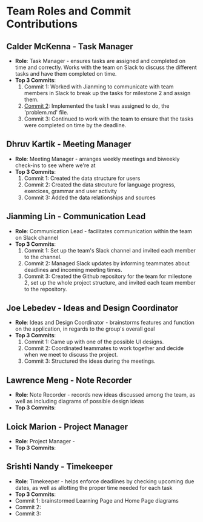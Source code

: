 # Team Roles and Commit Contributions

## Calder McKenna - Task Manager
- **Role**: Task Manager - ensures tasks are assigned and completed on time and correctly. Works with the team on Slack to discuss the different tasks and have them completed on time.
- **Top 3 Commits**:
    1. Commit 1: Worked with Jianming to communicate with team members in Slack to break up the tasks for milestone 2 and assign them.
    2. [Commit 2](https://github.com/JianmingLinUMass/ms02/commit/5cd3f5aa983d1283a9185c5466fde5c5b893c154): Implemented the task I was assigned to do, the 'problem.md' file.
    3. Commit 3: Continued to work with the team to ensure that the tasks were completed on time by the deadline.

## Dhruv Kartik - Meeting Manager
- **Role**: Meeting Manager - arranges weekly meetings and biweekly check-ins to see where we're at
- **Top 3 Commits**:
    1. Commit 1: Created the data structure for users
    2. Commit 2: Created the data strcuture for language progress, exercices, grammar and user activity
    3. Commit 3: Added the data relationships and sources

## Jianming Lin - Communication Lead
- **Role**: Communication Lead - facilitates communication within the team on Slack channel
- **Top 3 Commits**:
    1. Commit 1: Set up the team's Slack channel and invited each member to the channel.
    2. Commit 2: Managed Slack updates by informing teammates about deadlines and incoming meeting times.
    3. Commit 3: Created the Github repository for the team for milestone 2, set up the whole project structure, and invited each team member to the repository.

## Joe Lebedev - Ideas and Design Coordinator
- **Role**: Ideas and Design Coordinator - brainstorms features and function on the application, in regards to the group's overall goal
- **Top 3 Commits**:
    1. Commit 1: Came up with one of the possible UI designs.
    2. Commit 2: Coordinated teammates to work together and decide when we meet to discuss the project.
    3. Commit 3: Structured the ideas during the meetings.

## Lawrence Meng - Note Recorder
- **Role**: Note Recorder - records new ideas discussed among the team, as well as including diagrams of possible design ideas
- **Top 3 Commits**:

## Loick Marion - Project Manager
- **Role**: Project Manager  - 
- **Top 3 Commits**:

## Srishti Nandy - Timekeeper
- **Role**: Timekeeper - helps enforce deadlines by checking upcoming due dates, as well as allotting the proper time needed for each task
- **Top 3 Commits**:
- Commit 1: brainstormed Learning Page and Home Page diagrams
- Commit 2:
- Commit 3: 
